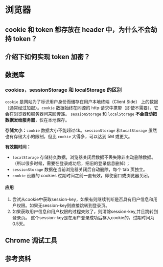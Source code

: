 # 浏览器

## cookie 和 token 都存放在 header 中，为什么不会劫持 token？

## 介绍下如何实现 token 加密？

## 数据库

### cookies，sessionStorage 和 localStorage 的区别

`cookie` 是网站为了标识用户身份而储存在用户本地终端（Client Side） 上的数据（通常经过加密）。`cookie` 数据始终在同源的 http 请求中携带（即使不需要），它会在浏览器和服务器间来回传递。
`sessionStorage` 和 `localStorage` **不会自动把数据发给服务器**，仅在本地保存。

**存储大小：**`cookie` 数据大小不能超过4k。`sessionStorage` 和`localStorage` 虽然也有存储大小的限制，但比 `cookie` 大得多，可以达到 5M 或更大。

**有效期时间：**
- `localStorage` 存储持久数据，浏览器关闭后数据不丢失除非主动删除数据。（所以很多时候，需要在登录成功后，把旧的登录信息删掉）；
- `sessionStorage` 数据在当前浏览器关闭后自动删除，每个 tab 页独立。
- `cookie` 设置的 cookies 过期时间之前一直有效，即使窗口或浏览器关闭。


#### 应用

1. 尝试从cookie中获取session-key，如果有则继续判断是否具有用户信息和用户权限。如果无session-key则直接跳转到登录页。
2. 如果获取用户信息和用户权限的过程失败了，则清除session-key,并且跳转到登录页。 这个session-key是在用户登录成功后存入cookie的，过期时间为0.5天。

## Chrome 调试工具

## 参考资料
